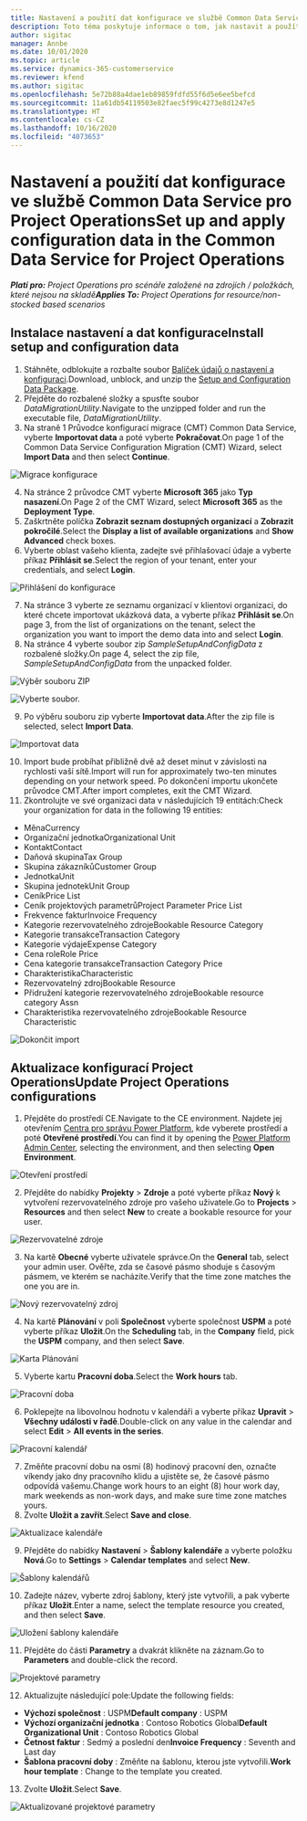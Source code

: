 ```yaml
---
title: Nastavení a použití dat konfigurace ve službě Common Data Service pro Project Operations
description: Toto téma poskytuje informace o tom, jak nastavit a použít konfigurační data v aplikaci Project Operations.
author: sigitac
manager: Annbe
ms.date: 10/01/2020
ms.topic: article
ms.service: dynamics-365-customerservice
ms.reviewer: kfend
ms.author: sigitac
ms.openlocfilehash: 5e72b88a4dae1eb89859fdfd55f6d5e6ee5befcd
ms.sourcegitcommit: 11a61db54119503e82faec5f99c4273e8d1247e5
ms.translationtype: HT
ms.contentlocale: cs-CZ
ms.lasthandoff: 10/16/2020
ms.locfileid: "4073653"
---
```

# <a name="set-up-and-apply-configuration-data-in-the-common-data-service-for-project-operations"></a><span data-ttu-id="11edc-103">Nastavení a použití dat konfigurace ve službě Common Data Service pro Project Operations</span><span class="sxs-lookup"><span data-stu-id="11edc-103">Set up and apply configuration data in the Common Data Service for Project Operations</span></span>

<span data-ttu-id="11edc-104">_**Platí pro:** Project Operations pro scénáře založené na zdrojích / položkách, které nejsou na skladě_</span><span class="sxs-lookup"><span data-stu-id="11edc-104">_**Applies To:** Project Operations for resource/non-stocked based scenarios_</span></span>

## <a name="install-setup-and-configuration-data"></a><span data-ttu-id="11edc-105">Instalace nastavení a dat konfigurace</span><span class="sxs-lookup"><span data-stu-id="11edc-105">Install setup and configuration data</span></span>

1. <span data-ttu-id="11edc-106">Stáhněte, odblokujte a rozbalte soubor [Balíček údajů o nastavení a konfiguraci](https://download.microsoft.com/download/1/3/4/1349369c-6209-42b7-b3b4-5be0e67cacd8/ProjOpsSampleSetupData-%20Integrated%20UR1.zip).</span><span class="sxs-lookup"><span data-stu-id="11edc-106">Download, unblock, and unzip the [Setup and Configuration Data Package](https://download.microsoft.com/download/1/3/4/1349369c-6209-42b7-b3b4-5be0e67cacd8/ProjOpsSampleSetupData-%20Integrated%20UR1.zip).</span></span>
2. <span data-ttu-id="11edc-107">Přejděte do rozbalené složky a spusťte soubor *DataMigrationUtility*.</span><span class="sxs-lookup"><span data-stu-id="11edc-107">Navigate to the unzipped folder and run the executable file, *DataMigrationUtility*.</span></span>
3. <span data-ttu-id="11edc-108">Na straně 1 Průvodce konfigurací migrace (CMT) Common Data Service, vyberte **Importovat data** a poté vyberte **Pokračovat**.</span><span class="sxs-lookup"><span data-stu-id="11edc-108">On page 1 of the Common Data Service Configuration Migration (CMT) Wizard, select **Import Data** and then select **Continue**.</span></span>

![Migrace konfigurace](./media/1ConfigurationMigration.png)

4. <span data-ttu-id="11edc-110">Na stránce 2 průvodce CMT vyberte **Microsoft 365** jako **Typ nasazení**.</span><span class="sxs-lookup"><span data-stu-id="11edc-110">On Page 2 of the CMT Wizard, select **Microsoft 365** as the **Deployment Type**.</span></span>
5. <span data-ttu-id="11edc-111">Zaškrtněte políčka **Zobrazit seznam dostupných organizací** a **Zobrazit pokročilé**.</span><span class="sxs-lookup"><span data-stu-id="11edc-111">Select the **Display a list of available organizations** and **Show Advanced** check boxes.</span></span>
6. <span data-ttu-id="11edc-112">Vyberte oblast vašeho klienta, zadejte své přihlašovací údaje a vyberte příkaz **Přihlásit se**.</span><span class="sxs-lookup"><span data-stu-id="11edc-112">Select the region of your tenant, enter your credentials, and select **Login**.</span></span>

![Přihlášení do konfigurace](./media/2ConfigurationSignin.png)

7. <span data-ttu-id="11edc-114">Na stránce 3 vyberte ze seznamu organizací v klientovi organizaci, do které chcete importovat ukázková data, a vyberte příkaz **Přihlásit se**.</span><span class="sxs-lookup"><span data-stu-id="11edc-114">On page 3, from the list of organizations on the tenant, select the organization you want to import the demo data into and select **Login**.</span></span>
8. <span data-ttu-id="11edc-115">Na stránce 4 vyberte soubor zip *SampleSetupAndConfigData* z rozbalené složky.</span><span class="sxs-lookup"><span data-stu-id="11edc-115">On page 4, select the zip file, *SampleSetupAndConfigData* from the unpacked folder.</span></span>

![Výběr souboru ZIP](./media/3ZipFile.png)

![Vyberte soubor.](./media/4SelectAFile.png)

9. <span data-ttu-id="11edc-118">Po výběru souboru zip vyberte **Importovat data**.</span><span class="sxs-lookup"><span data-stu-id="11edc-118">After the zip file is selected, select **Import Data**.</span></span>

![Importovat data](./media/5ImportData.png)

10. <span data-ttu-id="11edc-120">Import bude probíhat přibližně dvě až deset minut v závislosti na rychlosti vaší sítě.</span><span class="sxs-lookup"><span data-stu-id="11edc-120">Import will run for approximately two-ten minutes depending on your network speed.</span></span> <span data-ttu-id="11edc-121">Po dokončení importu ukončete průvodce CMT.</span><span class="sxs-lookup"><span data-stu-id="11edc-121">After import completes, exit the CMT Wizard.</span></span> 
11. <span data-ttu-id="11edc-122">Zkontrolujte ve své organizaci data v následujících 19 entitách:</span><span class="sxs-lookup"><span data-stu-id="11edc-122">Check your organization for data in the following 19 entities:</span></span>

  - <span data-ttu-id="11edc-123">Měna</span><span class="sxs-lookup"><span data-stu-id="11edc-123">Currency</span></span>
  - <span data-ttu-id="11edc-124">Organizační jednotka</span><span class="sxs-lookup"><span data-stu-id="11edc-124">Organizational Unit</span></span>
  - <span data-ttu-id="11edc-125">Kontakt</span><span class="sxs-lookup"><span data-stu-id="11edc-125">Contact</span></span>
  - <span data-ttu-id="11edc-126">Daňová skupina</span><span class="sxs-lookup"><span data-stu-id="11edc-126">Tax Group</span></span>
  - <span data-ttu-id="11edc-127">Skupina zákazníků</span><span class="sxs-lookup"><span data-stu-id="11edc-127">Customer Group</span></span>
  - <span data-ttu-id="11edc-128">Jednotka</span><span class="sxs-lookup"><span data-stu-id="11edc-128">Unit</span></span>
  - <span data-ttu-id="11edc-129">Skupina jednotek</span><span class="sxs-lookup"><span data-stu-id="11edc-129">Unit Group</span></span>
  - <span data-ttu-id="11edc-130">Ceník</span><span class="sxs-lookup"><span data-stu-id="11edc-130">Price List</span></span>
  - <span data-ttu-id="11edc-131">Ceník projektových parametrů</span><span class="sxs-lookup"><span data-stu-id="11edc-131">Project Parameter Price List</span></span>
  - <span data-ttu-id="11edc-132">Frekvence faktur</span><span class="sxs-lookup"><span data-stu-id="11edc-132">Invoice Frequency</span></span>
  - <span data-ttu-id="11edc-133">Kategorie rezervovatelného zdroje</span><span class="sxs-lookup"><span data-stu-id="11edc-133">Bookable Resource Category</span></span>
  - <span data-ttu-id="11edc-134">Kategorie transakce</span><span class="sxs-lookup"><span data-stu-id="11edc-134">Transaction Category</span></span>
  - <span data-ttu-id="11edc-135">Kategorie výdaje</span><span class="sxs-lookup"><span data-stu-id="11edc-135">Expense Category</span></span>
  - <span data-ttu-id="11edc-136">Cena role</span><span class="sxs-lookup"><span data-stu-id="11edc-136">Role Price</span></span>
  - <span data-ttu-id="11edc-137">Cena kategorie transakce</span><span class="sxs-lookup"><span data-stu-id="11edc-137">Transaction Category Price</span></span>
  - <span data-ttu-id="11edc-138">Charakteristika</span><span class="sxs-lookup"><span data-stu-id="11edc-138">Characteristic</span></span>
  - <span data-ttu-id="11edc-139">Rezervovatelný zdroj</span><span class="sxs-lookup"><span data-stu-id="11edc-139">Bookable Resource</span></span>
  - <span data-ttu-id="11edc-140">Přidružení kategorie rezervovatelného zdroje</span><span class="sxs-lookup"><span data-stu-id="11edc-140">Bookable resource category Assn</span></span>
  - <span data-ttu-id="11edc-141">Charakteristika rezervovatelného zdroje</span><span class="sxs-lookup"><span data-stu-id="11edc-141">Bookable Resource Characteristic</span></span>

![Dokončit import](./media/6CompleteImport.png)

## <a name="update-project-operations-configurations"></a><span data-ttu-id="11edc-143">Aktualizace konfigurací Project Operations</span><span class="sxs-lookup"><span data-stu-id="11edc-143">Update Project Operations configurations</span></span>

1. <span data-ttu-id="11edc-144">Přejděte do prostředí CE.</span><span class="sxs-lookup"><span data-stu-id="11edc-144">Navigate to the CE environment.</span></span> <span data-ttu-id="11edc-145">Najdete jej otevřením [Centra pro správu Power Platform](https://admin.powerplatform.microsoft.com/environments), kde vyberete prostředí a poté **Otevřené prostředí**.</span><span class="sxs-lookup"><span data-stu-id="11edc-145">You can find it by opening the [Power Platform Admin Center](https://admin.powerplatform.microsoft.com/environments), selecting the environment, and then selecting **Open Environment**.</span></span> 

![Otevření prostředí](./media/7OpenEnvironment.png)

2. <span data-ttu-id="11edc-147">Přejděte do nabídky **Projekty** > **Zdroje** a poté vyberte příkaz **Nový** k vytvoření rezervovatelného zdroje pro vašeho uživatele.</span><span class="sxs-lookup"><span data-stu-id="11edc-147">Go to **Projects** > **Resources** and then select **New** to create a bookable resource for your user.</span></span>

![Rezervovatelné zdroje](./media/8BookableResources.png)

3. <span data-ttu-id="11edc-149">Na kartě **Obecné** vyberte uživatele správce.</span><span class="sxs-lookup"><span data-stu-id="11edc-149">On the **General** tab, select your admin user.</span></span> <span data-ttu-id="11edc-150">Ověřte, zda se časové pásmo shoduje s časovým pásmem, ve kterém se nacházíte.</span><span class="sxs-lookup"><span data-stu-id="11edc-150">Verify that the time zone matches the one you are in.</span></span> 

![Nový rezervovatelný zdroj](./media/9NewBookableResource.png)

4. <span data-ttu-id="11edc-152">Na kartě **Plánování** v poli **Společnost** vyberte společnost **USPM** a poté vyberte příkaz **Uložit**.</span><span class="sxs-lookup"><span data-stu-id="11edc-152">On the **Scheduling** tab, in the **Company** field, pick the **USPM** company, and then select **Save**.</span></span> 

![Karta Plánování](./media/10SchedulingTab.png)

5. <span data-ttu-id="11edc-154">Vyberte kartu **Pracovní doba**.</span><span class="sxs-lookup"><span data-stu-id="11edc-154">Select the **Work hours** tab.</span></span>  

![Pracovní doba](./media/11WorkHours.png)

6. <span data-ttu-id="11edc-156">Poklepejte na libovolnou hodnotu v kalendáři a vyberte příkaz **Upravit** > **Všechny události v řadě**.</span><span class="sxs-lookup"><span data-stu-id="11edc-156">Double-click on any value in the calendar and select **Edit** > **All events in the series**.</span></span> 

![Pracovní kalendář](./media/12WorkCalendar.png)

7. <span data-ttu-id="11edc-158">Změňte pracovní dobu na osmi (8) hodinový pracovní den, označte víkendy jako dny pracovního klidu a ujistěte se, že časové pásmo odpovídá vašemu.</span><span class="sxs-lookup"><span data-stu-id="11edc-158">Change work hours to an eight (8) hour work day, mark weekends as non-work days, and make sure time zone matches yours.</span></span> 
8. <span data-ttu-id="11edc-159">Zvolte **Uložit a zavřít**.</span><span class="sxs-lookup"><span data-stu-id="11edc-159">Select **Save and close**.</span></span>

![Aktualizace kalendáře](./media/13UpdateCalendar.png)

9. <span data-ttu-id="11edc-161">Přejděte do nabídky **Nastavení** > **Šablony kalendáře** a vyberte položku **Nová**.</span><span class="sxs-lookup"><span data-stu-id="11edc-161">Go to **Settings** > **Calendar templates** and select **New**.</span></span>
 
 ![Šablony kalendářů](./media/14CalendarTemplates.png)
 
 10. <span data-ttu-id="11edc-163">Zadejte název, vyberte zdroj šablony, který jste vytvořili, a pak vyberte příkaz **Uložit**.</span><span class="sxs-lookup"><span data-stu-id="11edc-163">Enter a name, select the template resource you created, and then select **Save**.</span></span> 
 
 ![Uložení šablony kalendáře](./media/15SaveCalendarTemplate.png)
 
 11. <span data-ttu-id="11edc-165">Přejděte do části **Parametry** a dvakrát klikněte na záznam.</span><span class="sxs-lookup"><span data-stu-id="11edc-165">Go to **Parameters** and double-click the record.</span></span> 
 
 ![Projektové parametry](./media/16ProjectParameters.png)
 
12. <span data-ttu-id="11edc-167">Aktualizujte následující pole:</span><span class="sxs-lookup"><span data-stu-id="11edc-167">Update the following fields:</span></span>

 - <span data-ttu-id="11edc-168">**Výchozí společnost** : USPM</span><span class="sxs-lookup"><span data-stu-id="11edc-168">**Default company** : USPM</span></span>
 - <span data-ttu-id="11edc-169">**Výchozí organizační jednotka** : Contoso Robotics Global</span><span class="sxs-lookup"><span data-stu-id="11edc-169">**Default Organizational Unit** : Contoso Robotics Global</span></span>
 - <span data-ttu-id="11edc-170">**Četnost faktur** : Sedmý a poslední den</span><span class="sxs-lookup"><span data-stu-id="11edc-170">**Invoice Frequency** : Seventh and Last day</span></span>
 - <span data-ttu-id="11edc-171">**Šablona pracovní doby** : Změňte na šablonu, kterou jste vytvořili.</span><span class="sxs-lookup"><span data-stu-id="11edc-171">**Work hour template** : Change to the template you created.</span></span>

13. <span data-ttu-id="11edc-172">Zvolte **Uložit**.</span><span class="sxs-lookup"><span data-stu-id="11edc-172">Select **Save**.</span></span> 

![Aktualizované projektové parametry](./media/17UpdatedProjectParameters.png)
